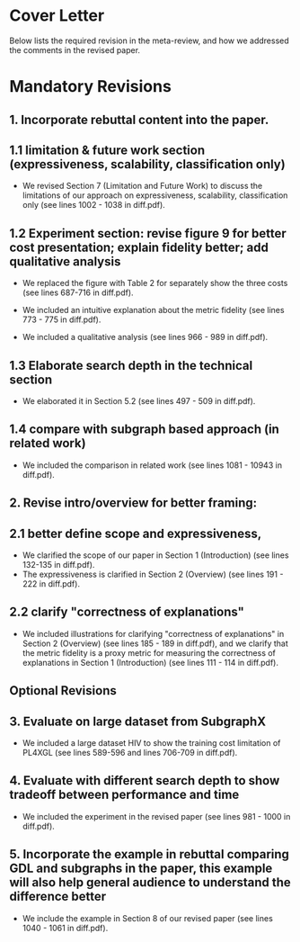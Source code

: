 
# Cover Letter

Below lists the required revision in the meta-review, and how we addressed the comments in the revised paper.


# Mandatory Revisions
## 1. Incorporate rebuttal content into the paper.

## 1.1 limitation & future work section (expressiveness, scalability, classification only)

- We revised Section 7 (Limitation and Future Work) to discuss the limitations of our approach on expressiveness, scalability, classification only (see lines 1002 - 1038 in diff.pdf).

## 1.2 Experiment section: revise figure 9 for better cost presentation; explain fidelity better; add qualitative analysis

- We replaced the figure with Table 2 for separately show the three costs (see lines 687-716 in diff.pdf).

- We included an intuitive explanation about the metric fidelity (see lines 773 - 775 in diff.pdf).

- We included a qualitative analysis (see lines 966 - 989 in diff.pdf).

## 1.3 Elaborate search depth in the technical section

- We elaborated it in Section 5.2 (see lines 497 - 509 in diff.pdf).

## 1.4 compare with subgraph based approach (in related work)

- We included the comparison in related work (see lines 1081 - 10943 in diff.pdf).

## 2. Revise intro/overview for better framing:

## 2.1 better define scope and expressiveness, 

- We clarified the scope of our paper in Section 1 (Introduction) (see lines 132-135 in diff.pdf).
- The expressiveness is clarified in Section 2 (Overview) (see lines 191 - 222 in diff.pdf).

## 2.2 clarify "correctness of explanations"


- We included illustrations for clarifying "correctness of explanations" in Section 2 (Overview) (see lines 185 - 189 in diff.pdf), and we clarify that the metric fidelity is a proxy metric for measuring the correctness of explanations in Section 1 (Introduction) (see lines 111 - 114 in diff.pdf).

## Optional Revisions

## 3. Evaluate on large dataset from SubgraphX

- We included a large dataset HIV to show the training cost limitation of PL4XGL (see lines 589-596 and lines 706-709 in diff.pdf).

## 4. Evaluate with different search depth to show tradeoff between performance and time

- We included the experiment in the revised paper (see lines 981 - 1000 in diff.pdf).

## 5. Incorporate the example in rebuttal comparing GDL and subgraphs in the paper, this example will also help general audience to understand the difference better

- We include the example in Section 8 of our revised paper (see lines 1040 - 1061 in diff.pdf).


